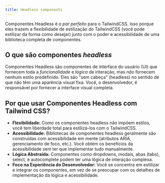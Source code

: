 ```yaml
---
title: Headless components
---
```


Componentes Headless é o *par perfeito* para o TailwindCSS. Isso porque eles trazem a flexibilidade de estilização do TailwindCSS (você pode estilizar da forma como desejar) junto com o poder e acessibilidade de uma biblioteca completa de componentes.

## O que são componentes *headless*

Componentes Headless são componentes de interface do usuário (UI) que fornecem toda a *funcionalidade* e *lógica* de interação, mas *não* fornecem nenhum estilo predefinido.  Eles são "sem cabeça" (headless) no sentido de que não têm uma aparência visual fixa.  Você, o desenvolvedor, é responsável por fornecer a interface visual completa.

## Por que usar Componentes Headless com Tailwind CSS?

* **Flexibilidade:** Como os componentes headless não impõem estilos, você tem liberdade total para estilizá-los com o TailwindCSS.
* **Acessibilidade:** Bibliotecas de componentes headless geralmente são construídas com acessibilidade em mente (atributos ARIA, gerenciamento de foco, etc.). Você obtém os benefícios da acessibilidade sem ter que implementar tudo manualmente.
* **Lógica Abstraída:** Componentes como dropdowns, modais, abas (tabs), select, e autocomplete podem ter uma lógica de interação complexa.
* **Foco na Experiência do Desenvolvedor:** Você se concentra em estilizar e integrar os componentes, em vez de se preocupar com os detalhes de implementação da lógica e acessibilidade.
